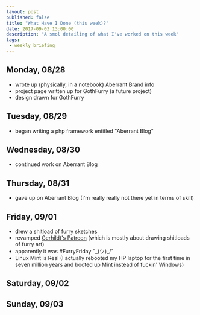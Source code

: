 ```yaml
---
layout: post
published: false
title: "What Have I Done (this week)?"
date: 2017-09-03 13:00:00
description: "A smol detailing of what I've worked on this week"
tags:
 - weekly briefing
---
```


## Monday, 08/28
- wrote up (physically, in a notebook) Aberrant Brand info
- project page written up for GothFurry (a future project)
- design drawn for GothFurry

## Tuesday, 08/29
- began writing a php framework entitled "Aberrant Blog"

## Wednesday, 08/30
- continued work on Aberrant Blog

## Thursday, 08/31
- gave up on Aberrant Blog (I'm really really not there yet in terms of skill)

## Friday, 09/01
- drew a shitload of furry sketches
- revamped [Gerhildt's Patreon](https://www.patreon.com/Gerhildt) (which is mostly about drawing shitloads of furry art)
- apparently it was #FurryFriday ¯\_(ツ)_/¯
- Linux Mint is Real (I actually rebooted my HP laptop for the first time in seven million years and booted up Mint instead of fuckin' Windows)

## Saturday, 09/02

## Sunday, 09/03
